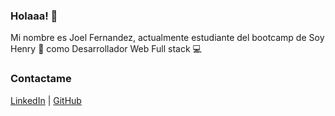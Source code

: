 ### Holaaa! 👋
Mi nombre es Joel Fernandez, actualmente estudiante del bootcamp de Soy Henry 🚀
como Desarrollador Web Full stack 💻

### Contactame
[LinkedIn](https://www.linkedin.com/in/eric-joel-fern%C3%A1ndez-b1b5b0234/) | [GitHub](https://github.com/ejoelf)
<!--
**ejoelf/ejoelf** is a ✨ _special_ ✨ repository because its `README.md` (this file) appears on your GitHub profile.

Here are some ideas to get you started:

- 🔭 I’m currently working on ...
- 🌱 I’m currently learning ...
- 👯 I’m looking to collaborate on ...
- 🤔 I’m looking for help with ...
- 💬 Ask me about ...
- 📫 How to reach me: ...
- 😄 Pronouns: ...
- ⚡ Fun fact: ...
-->

